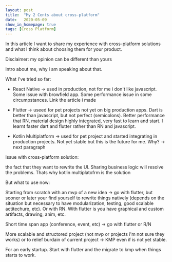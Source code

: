 ```yaml
---
layout: post
title:  "My 2 Cents about cross-platform"
date:   2020-05-09
show_in_homepage: true
tags: [Cross Platform]
---
```


In this article I want to share my experience with cross-platform solutions and what I think about choosing them for your product. 

Disclaimer: my opinion can be different than yours  

Intro about me, why i am speaking about that.

What I've tried so far:

- React Native -> used in production, not for me i don't like javascript. Some issue with browfield app. Some performance issue in some circumpstances. Link the article i made

- Flutter -> useed for pet projects not yet on big production apps. Dart is better than javascript, but not perfect (semicolons). Better performance that RN, material design highly integrated, very fast to learn and start. I learnt faster dart and flutter rather than RN and javascript. 

- Kotlin Multiplatform -> used for pet project and started integrating in production projects. Not yet stable but this is the future for me. Why? -> next paragraph


Issue with cross-platform solution:

the fact that they want to rewrite the UI. Sharing business logic will resolve the problems. Thats why kotlin multiplatofrm is the solution

But what to use now:

Starting from scratch with an mvp of a new idea -> go with flutter, but sooner or later your find yourself to rewrite things natively (depends on the situation but necessary to have modularization, testing, good scalable actitechure, etc). Or with RN. With flutter is you have graphical and custom artifacts, drawing, anim, etc. 

Short time span app (conference, event, etc) -> go with flutter or R/N

More scalable and structored project (not mvp or projects i'm not sure they works) or to relief burdain of current project -> KMP even if is not yet stable.

For an early startup. Start with flutter and the migrate to kmp when things starts to work.









